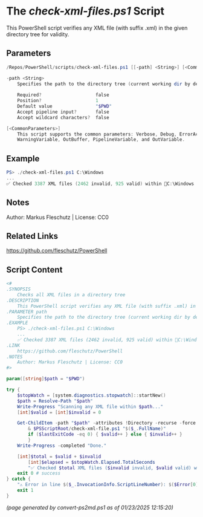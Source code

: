 The *check-xml-files.ps1* Script
===========================

This PowerShell script verifies any XML file (with suffix .xml) in the given directory tree for validity.

Parameters
----------
```powershell
/Repos/PowerShell/scripts/check-xml-files.ps1 [[-path] <String>] [<CommonParameters>]

-path <String>
    Specifies the path to the directory tree (current working dir by default)
    
    Required?                    false
    Position?                    1
    Default value                "$PWD"
    Accept pipeline input?       false
    Accept wildcard characters?  false

[<CommonParameters>]
    This script supports the common parameters: Verbose, Debug, ErrorAction, ErrorVariable, WarningAction, 
    WarningVariable, OutBuffer, PipelineVariable, and OutVariable.
```

Example
-------
```powershell
PS> ./check-xml-files.ps1 C:\Windows
...
✅ Checked 3387 XML files (2462 invalid, 925 valid) within 📂C:\Windows in 116 sec

```

Notes
-----
Author: Markus Fleschutz | License: CC0

Related Links
-------------
https://github.com/fleschutz/PowerShell

Script Content
--------------
```powershell
<#
.SYNOPSIS
	Checks all XML files in a directory tree
.DESCRIPTION
	This PowerShell script verifies any XML file (with suffix .xml) in the given directory tree for validity.
.PARAMETER path
	Specifies the path to the directory tree (current working dir by default)
.EXAMPLE
	PS> ./check-xml-files.ps1 C:\Windows
	...
	✅ Checked 3387 XML files (2462 invalid, 925 valid) within 📂C:\Windows in 116 sec
.LINK
	https://github.com/fleschutz/PowerShell
.NOTES
	Author: Markus Fleschutz | License: CC0
#>

param([string]$path = "$PWD")

try {
	$stopWatch = [system.diagnostics.stopwatch]::startNew()
	$path = Resolve-Path "$path"
	Write-Progress "Scanning any XML file within $path..."
 	[int]$valid = [int]$invalid = 0

	Get-ChildItem -path "$path" -attributes !Directory -recurse -force | Where-Object { $_.Name -like "*.xml" } | Foreach-Object {
		& $PSScriptRoot/check-xml-file.ps1 "$($_.FullName)"
		if ($lastExitCode -eq 0) { $valid++ } else { $invalid++ }
        }
	Write-Progress -completed "Done."

	[int]$total = $valid + $invalid
        [int]$elapsed = $stopWatch.Elapsed.TotalSeconds
        "✅ Checked $total XML files ($invalid invalid, $valid valid) within 📂$path in $elapsed sec"
	exit 0 # success
} catch {
	"⚠️ Error in line $($_.InvocationInfo.ScriptLineNumber): $($Error[0])"
	exit 1
}
```

*(page generated by convert-ps2md.ps1 as of 01/23/2025 12:15:20)*
